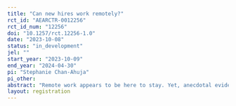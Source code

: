 ```yaml
---
title: "Can new hires work remotely?"
rct_id: "AEARCTR-0012256"
rct_id_num: "12256"
doi: "10.1257/rct.12256-1.0"
date: "2023-10-08"
status: "in_development"
jel: ""
start_year: "2023-10-09"
end_year: "2024-04-30"
pi: "Stephanie Chan-Ahuja"
pi_other:
abstract: "Remote work appears to be here to stay. Yet, anecdotal evidence from organizational leaders suggests that new hires who join the organization remotely perform poorly and are less engaged. This field experiment provides evidence on whether newcomer performance and engagement are worse when starting their position in-person compared to remotely. Additionally, I test the efficacy of an organizational policy where newcomers start in-person prior to working remotely in mitigating reductions (if any) in performance and work engagement. This field experiment compares new hires who work remotely for four week and new hires who work in the office for three weeks then remotely for one week. "
layout: registration
---
```


